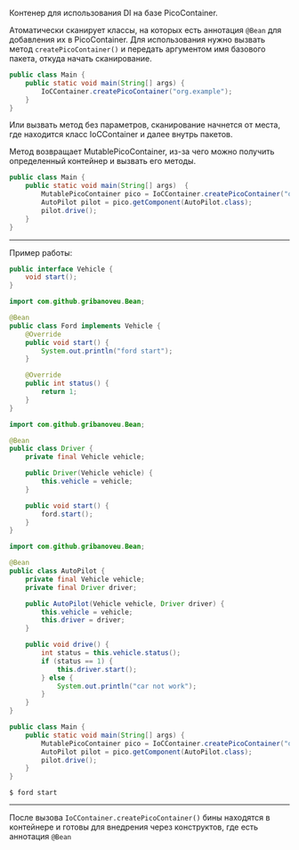 Контенер для использования DI на базе PicoContainer.

Атоматически сканирует классы, на которых есть аннотация `@Bean` для добавления их в PicoContainer.
Для использования нужно вызвать метод `createPicoContainer()` и передать аргументом имя базового пакета, откуда начать сканирование.
```java
public class Main {
    public static void main(String[] args) {
        IoCContainer.createPicoContainer("org.example");
    }
}
```
Или вызвать метод без параметров, сканирование начнется от места, где находится класс IoCContainer и далее внутрь пакетов.

Метод возвращает MutablePicoContainer, из-за чего можно получить определенный контейнер и вызвать его методы.
```java
public class Main {
    public static void main(String[] args)  {
        MutablePicoContainer pico = IoCContainer.createPicoContainer("org.example");
        AutoPilot pilot = pico.getComponent(AutoPilot.class);
        pilot.drive();
    }
}
```
---
Пример работы:
```java
public interface Vehicle {
    void start();
}
```

```java
import com.github.gribanoveu.Bean;

@Bean
public class Ford implements Vehicle {
    @Override
    public void start() {
        System.out.println("ford start");
    }

    @Override
    public int status() {
        return 1;
    }
}
```

```java
import com.github.gribanoveu.Bean;

@Bean
public class Driver {
    private final Vehicle vehicle;

    public Driver(Vehicle vehicle) {
        this.vehicle = vehicle;
    }

    public void start() {
        ford.start();
    }
}
```

```java
import com.github.gribanoveu.Bean;

@Bean
public class AutoPilot {
    private final Vehicle vehicle;
    private final Driver driver;

    public AutoPilot(Vehicle vehicle, Driver driver) {
        this.vehicle = vehicle;
        this.driver = driver;
    }

    public void drive() {
        int status = this.vehicle.status();
        if (status == 1) {
            this.driver.start();
        } else {
            System.out.println("car not work");
        }
    }
}
```
```java
public class Main {
    public static void main(String[] args) {
        MutablePicoContainer pico = IoCContainer.createPicoContainer("org.example");
        AutoPilot pilot = pico.getComponent(AutoPilot.class);
        pilot.drive();
    }
}
```
```
$ ford start
```
---
После вызова `IoCContainer.createPicoContainer()` бины находятся в контейнере и готовы для внедрения через конструктов, где есть аннотация `@Bean`
